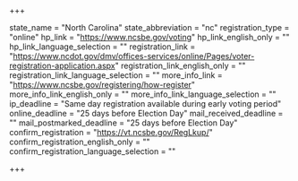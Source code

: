 +++

state_name = "North Carolina"
state_abbreviation = "nc"
registration_type = "online"
hp_link = "https://www.ncsbe.gov/voting"
hp_link_english_only = ""
hp_link_language_selection = ""
registration_link = "https://www.ncdot.gov/dmv/offices-services/online/Pages/voter-registration-application.aspx"
registration_link_english_only = ""
registration_link_language_selection = ""
more_info_link = "https://www.ncsbe.gov/registering/how-register"
more_info_link_english_only = ""
more_info_link_language_selection = ""
ip_deadline = "Same day registration available during early voting period"
online_deadline = "25 days before Election Day"
mail_received_deadline = ""
mail_postmarked_deadline = "25 days before Election Day"
confirm_registration = "https://vt.ncsbe.gov/RegLkup/"
confirm_registration_english_only = ""
confirm_registration_language_selection = ""

+++